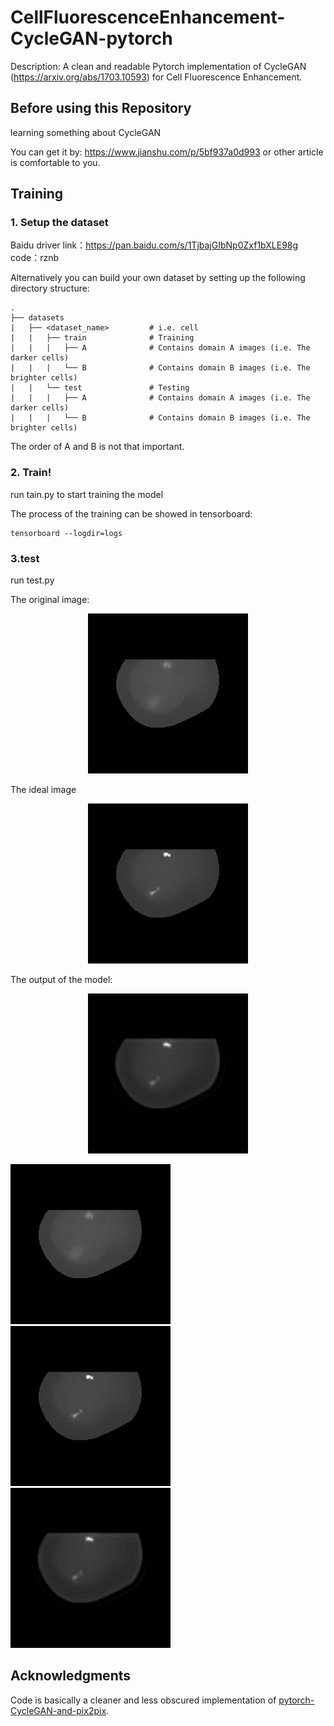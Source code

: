 # CellFluorescenceEnhancement-CycleGAN-pytorch
Description: A clean and readable Pytorch implementation of CycleGAN (https://arxiv.org/abs/1703.10593) for Cell Fluorescence Enhancement.



## **Before using this Repository**

learning something about CycleGAN 

You can get it by:  https://www.jianshu.com/p/5bf937a0d993   or other article is comfortable to you.



## Training

### 1. Setup the dataset
Baidu driver link：https://pan.baidu.com/s/1TjbajGIbNp0Zxf1bXLE98g       code：rznb 



Alternatively you can build your own dataset by setting up the following directory structure:

    .
    ├── datasets                   
    |   ├── <dataset_name>         # i.e. cell
    |   |   ├── train              # Training
    |   |   |   ├── A              # Contains domain A images (i.e. The darker cells)
    |   |   |   └── B              # Contains domain B images (i.e. The brighter cells)
    |   |   └── test               # Testing
    |   |   |   ├── A              # Contains domain A images (i.e. The darker cells)
    |   |   |   └── B              # Contains domain B images (i.e. The brighter cells)

The order of A and B is not that important.

### 2. Train!

run  tain.py to start training the model

The process of the training can be showed in tensorboard:

```
tensorboard --logdir=logs
```



### 3.test

run test.py     



The original image:


<div align=center>
<img src="https://github.com/shahelaojieraozhi/CellFluorescenceEnhancement_by_CycleGAN/blob/master/img_bin/cell.png">
</div>



The ideal image

<div align=center>
<img src="https://github.com/shahelaojieraozhi/CellFluorescenceEnhancement_by_CycleGAN/blob/master/img_bin/cell_GT.png">
</div>


The output of the model:

<div align=center>
<img src="https://github.com/shahelaojieraozhi/CellFluorescenceEnhancement_by_CycleGAN/blob/master/img_bin/0001.png">
</div>

<img src="https://github.com/shahelaojieraozhi/CellFluorescenceEnhancement_by_CycleGAN/blob/master/img_bin/cell.png"><img src="https://github.com/shahelaojieraozhi/CellFluorescenceEnhancement_by_CycleGAN/blob/master/img_bin/cell_GT.png"><img src="https://github.com/shahelaojieraozhi/CellFluorescenceEnhancement_by_CycleGAN/blob/master/img_bin/0001.png">



## Acknowledgments
Code is basically a cleaner and less obscured implementation of [pytorch-CycleGAN-and-pix2pix](https://github.com/junyanz/pytorch-CycleGAN-and-pix2pix). 
